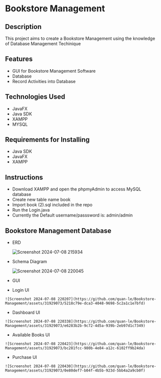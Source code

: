 # Bookstore Management

## Description
This project aims to create a Bookstore Management using the knowledge of Database Management Techinique

## Features
- GUI for Bookstore Management Software
- Database 
- Record Activities into Database

## Technologies Used
- JavaFX
- Java SDK
- XAMPP
- MYSQL

## Requirements for Installing
- Java SDK
- JavaFX
- XAMPP

## Instructions
- Download XAMPP and open the phpmyAdmin to access MySQL database
- Create new table name book
- Import book (2).sql included in the repo
- Run the Login.java
- Currently the Default username/passsword is: admin/admin

## Bookstore Management Database

- ERD

  ![Screenshot 2024-07-08 215934](https://github.com/quan-le/Bookstore-Management/assets/31929073/5b53e878-9a3c-403a-9e20-c4740bbf3584)

- Schema Diagram

  ![Screenshot 2024-07-08 220045](https://github.com/quan-le/Bookstore-Management/assets/31929073/9cba9d95-17be-4ad8-915c-64aea04bcf26)

- GUI
 -   Login UI

    ![Screenshot 2024-07-08 220207](https://github.com/quan-le/Bookstore-Management/assets/31929073/5218c79e-dca3-4048-9698-5c2a1c1e7bfd)

 -   Dashboard UI

    ![Screenshot 2024-07-08 220338](https://github.com/quan-le/Bookstore-Management/assets/31929073/e6283b2b-9c72-4d5a-939b-2eb97d1c7349)

 -   Available Books UI

    ![Screenshot 2024-07-08 220423](https://github.com/quan-le/Bookstore-Management/assets/31929073/bc281fcc-980b-4e84-a12c-6102ff9b24da)

 -   Purchase UI

    ![Screenshot 2024-07-08 220430](https://github.com/quan-le/Bookstore-Management/assets/31929073/0e80def7-b04f-4b5b-923d-5bb4a2a9cb0f)

